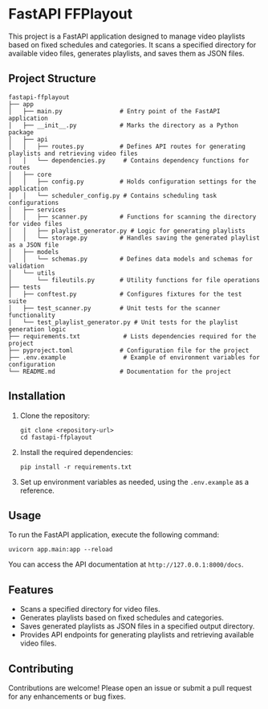 # FastAPI FFPlayout

This project is a FastAPI application designed to manage video playlists based on fixed schedules and categories. It scans a specified directory for available video files, generates playlists, and saves them as JSON files.

## Project Structure

```
fastapi-ffplayout
├── app
│   ├── main.py                # Entry point of the FastAPI application
│   ├── __init__.py            # Marks the directory as a Python package
│   ├── api
│   │   ├── routes.py          # Defines API routes for generating playlists and retrieving video files
│   │   └── dependencies.py     # Contains dependency functions for routes
│   ├── core
│   │   ├── config.py          # Holds configuration settings for the application
│   │   └── scheduler_config.py # Contains scheduling task configurations
│   ├── services
│   │   ├── scanner.py         # Functions for scanning the directory for video files
│   │   ├── playlist_generator.py # Logic for generating playlists
│   │   └── storage.py         # Handles saving the generated playlist as a JSON file
│   ├── models
│   │   └── schemas.py         # Defines data models and schemas for validation
│   └── utils
│       └── fileutils.py       # Utility functions for file operations
├── tests
│   ├── conftest.py            # Configures fixtures for the test suite
│   ├── test_scanner.py        # Unit tests for the scanner functionality
│   └── test_playlist_generator.py # Unit tests for the playlist generation logic
├── requirements.txt            # Lists dependencies required for the project
├── pyproject.toml             # Configuration file for the project
├── .env.example                # Example of environment variables for configuration
└── README.md                  # Documentation for the project
```

## Installation

1. Clone the repository:
   ```
   git clone <repository-url>
   cd fastapi-ffplayout
   ```

2. Install the required dependencies:
   ```
   pip install -r requirements.txt
   ```

3. Set up environment variables as needed, using the `.env.example` as a reference.

## Usage

To run the FastAPI application, execute the following command:
```
uvicorn app.main:app --reload
```

You can access the API documentation at `http://127.0.0.1:8000/docs`.

## Features

- Scans a specified directory for video files.
- Generates playlists based on fixed schedules and categories.
- Saves generated playlists as JSON files in a specified output directory.
- Provides API endpoints for generating playlists and retrieving available video files.

## Contributing

Contributions are welcome! Please open an issue or submit a pull request for any enhancements or bug fixes.